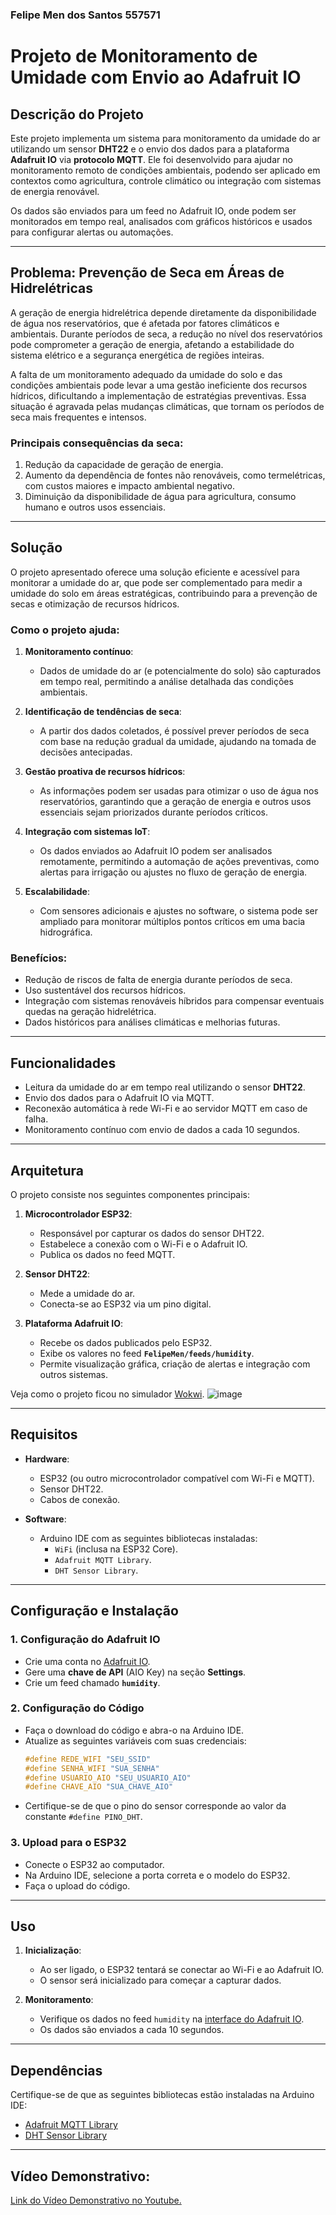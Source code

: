 ### Felipe Men dos Santos 557571

# **Projeto de Monitoramento de Umidade com Envio ao Adafruit IO**

## **Descrição do Projeto**
Este projeto implementa um sistema para monitoramento da umidade do ar utilizando um sensor **DHT22** e o envio dos dados para a plataforma **Adafruit IO** via **protocolo MQTT**. Ele foi desenvolvido para ajudar no monitoramento remoto de condições ambientais, podendo ser aplicado em contextos como agricultura, controle climático ou integração com sistemas de energia renovável.

Os dados são enviados para um feed no Adafruit IO, onde podem ser monitorados em tempo real, analisados com gráficos históricos e usados para configurar alertas ou automações.

---

## **Problema: Prevenção de Seca em Áreas de Hidrelétricas**
A geração de energia hidrelétrica depende diretamente da disponibilidade de água nos reservatórios, que é afetada por fatores climáticos e ambientais. Durante períodos de seca, a redução no nível dos reservatórios pode comprometer a geração de energia, afetando a estabilidade do sistema elétrico e a segurança energética de regiões inteiras. 

A falta de um monitoramento adequado da umidade do solo e das condições ambientais pode levar a uma gestão ineficiente dos recursos hídricos, dificultando a implementação de estratégias preventivas. Essa situação é agravada pelas mudanças climáticas, que tornam os períodos de seca mais frequentes e intensos.

### Principais consequências da seca:
1. Redução da capacidade de geração de energia.
2. Aumento da dependência de fontes não renováveis, como termelétricas, com custos maiores e impacto ambiental negativo.
3. Diminuição da disponibilidade de água para agricultura, consumo humano e outros usos essenciais.

---

## **Solução**
O projeto apresentado oferece uma solução eficiente e acessível para monitorar a umidade do ar, que pode ser complementado para medir a umidade do solo em áreas estratégicas, contribuindo para a prevenção de secas e otimização de recursos hídricos. 

### Como o projeto ajuda:
1. **Monitoramento contínuo**:
   - Dados de umidade do ar (e potencialmente do solo) são capturados em tempo real, permitindo a análise detalhada das condições ambientais.
   
2. **Identificação de tendências de seca**:
   - A partir dos dados coletados, é possível prever períodos de seca com base na redução gradual da umidade, ajudando na tomada de decisões antecipadas.

3. **Gestão proativa de recursos hídricos**:
   - As informações podem ser usadas para otimizar o uso de água nos reservatórios, garantindo que a geração de energia e outros usos essenciais sejam priorizados durante períodos críticos.

4. **Integração com sistemas IoT**:
   - Os dados enviados ao Adafruit IO podem ser analisados remotamente, permitindo a automação de ações preventivas, como alertas para irrigação ou ajustes no fluxo de geração de energia.

5. **Escalabilidade**:
   - Com sensores adicionais e ajustes no software, o sistema pode ser ampliado para monitorar múltiplos pontos críticos em uma bacia hidrográfica.

### Benefícios:
- Redução de riscos de falta de energia durante períodos de seca.
- Uso sustentável dos recursos hídricos.
- Integração com sistemas renováveis híbridos para compensar eventuais quedas na geração hidrelétrica.
- Dados históricos para análises climáticas e melhorias futuras.

---

## **Funcionalidades**
- Leitura da umidade do ar em tempo real utilizando o sensor **DHT22**.
- Envio dos dados para o Adafruit IO via MQTT.
- Reconexão automática à rede Wi-Fi e ao servidor MQTT em caso de falha.
- Monitoramento contínuo com envio de dados a cada 10 segundos.

---

## **Arquitetura**
O projeto consiste nos seguintes componentes principais:

1. **Microcontrolador ESP32**:
   - Responsável por capturar os dados do sensor DHT22.
   - Estabelece a conexão com o Wi-Fi e o Adafruit IO.
   - Publica os dados no feed MQTT.

2. **Sensor DHT22**:
   - Mede a umidade do ar.
   - Conecta-se ao ESP32 via um pino digital.

3. **Plataforma Adafruit IO**:
   - Recebe os dados publicados pelo ESP32.
   - Exibe os valores no feed **`FelipeMen/feeds/humidity`**.
   - Permite visualização gráfica, criação de alertas e integração com outros sistemas.

Veja como o projeto ficou no simulador [Wokwi](https://wokwi.com/projects/414851046588968961).
![image](https://github.com/user-attachments/assets/654b93c2-2a81-4750-b2e7-d1f8984e28fa)

---

## **Requisitos**
- **Hardware**:
  - ESP32 (ou outro microcontrolador compatível com Wi-Fi e MQTT).
  - Sensor DHT22.
  - Cabos de conexão.
  
- **Software**:
  - Arduino IDE com as seguintes bibliotecas instaladas:
    - `WiFi` (inclusa na ESP32 Core).
    - `Adafruit MQTT Library`.
    - `DHT Sensor Library`.

---

## **Configuração e Instalação**

### 1. **Configuração do Adafruit IO**
- Crie uma conta no [Adafruit IO](https://io.adafruit.com/).
- Gere uma **chave de API** (AIO Key) na seção **Settings**.
- Crie um feed chamado **`humidity`**.

### 2. **Configuração do Código**
- Faça o download do código e abra-o na Arduino IDE.
- Atualize as seguintes variáveis com suas credenciais:
  ```cpp
  #define REDE_WIFI "SEU_SSID"
  #define SENHA_WIFI "SUA_SENHA"
  #define USUARIO_AIO "SEU_USUARIO_AIO"
  #define CHAVE_AIO "SUA_CHAVE_AIO"
  ```
- Certifique-se de que o pino do sensor corresponde ao valor da constante `#define PINO_DHT`.

### 3. **Upload para o ESP32**
- Conecte o ESP32 ao computador.
- Na Arduino IDE, selecione a porta correta e o modelo do ESP32.
- Faça o upload do código.

---

## **Uso**
1. **Inicialização**:
   - Ao ser ligado, o ESP32 tentará se conectar ao Wi-Fi e ao Adafruit IO.
   - O sensor será inicializado para começar a capturar dados.

2. **Monitoramento**:
   - Verifique os dados no feed `humidity` na [interface do Adafruit IO](https://io.adafruit.com/).
   - Os dados são enviados a cada 10 segundos.

---

## **Dependências**
Certifique-se de que as seguintes bibliotecas estão instaladas na Arduino IDE:
- [Adafruit MQTT Library](https://github.com/adafruit/Adafruit_MQTT_Library)
- [DHT Sensor Library](https://github.com/adafruit/DHT-sensor-library)

---

## Vídeo Demonstrativo:
[Link do Vídeo Demonstrativo no Youtube.](https://youtu.be/kiDGf_GEPrg)
